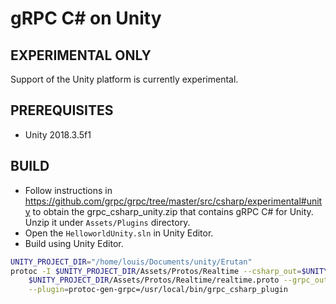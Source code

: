 gRPC C# on Unity
========================

EXPERIMENTAL ONLY
-------------
Support of the Unity platform is currently experimental.

PREREQUISITES
-------------

- Unity 2018.3.5f1

BUILD
-------

- Follow instructions in https://github.com/grpc/grpc/tree/master/src/csharp/experimental#unity to obtain the grpc_csharp_unity.zip
  that contains gRPC C# for Unity. Unzip it under `Assets/Plugins` directory.
- Open the `HelloworldUnity.sln` in Unity Editor.
- Build using Unity Editor.

```bash
UNITY_PROJECT_DIR="/home/louis/Documents/unity/Erutan"
protoc -I $UNITY_PROJECT_DIR/Assets/Protos/Realtime --csharp_out=$UNITY_PROJECT_DIR/Assets/Protos/Realtime \
    $UNITY_PROJECT_DIR/Assets/Protos/Realtime/realtime.proto --grpc_out=$UNITY_PROJECT_DIR/Assets/Protos/Realtime \
    --plugin=protoc-gen-grpc=/usr/local/bin/grpc_csharp_plugin
```
